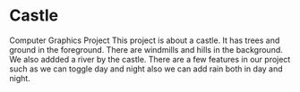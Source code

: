 # Castle
Computer Graphics Project
This project is about a castle. It has trees and ground in the foreground. There are windmills and hills in the background. We also addded a river by the castle. There are a few features in our project such as we can toggle day and night also we can add rain both in day and night. 
